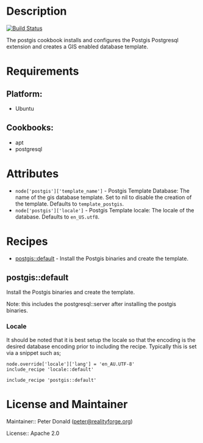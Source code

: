 # Description

[![Build Status](https://secure.travis-ci.org/realityforge/chef-postgis.png?branch=master)](http://travis-ci.org/realityforge/chef-postgis)

The postgis cookbook installs and configures the Postgis Postgresql extension and creates a GIS enabled database template.

# Requirements

## Platform:

* Ubuntu

## Cookbooks:

* apt
* postgresql

# Attributes

* `node['postgis']['template_name']` - Postgis Template Database: The name of the gis database template. Set to nil to disable the creation of the template. Defaults to `template_postgis`.
* `node['postgis']['locale']` - Postgis Template locale: The locale of the database. Defaults to `en_US.utf8`.

# Recipes

* [postgis::default](#postgisdefault) - Install the Postgis binaries and create the template.

## postgis::default

Install the Postgis binaries and create the template.

Note: this includes the postgresql::server after installing the postgis binaries.

### Locale

It should be noted that it is best setup the locale so that
the encoding is the desired database encoding prior to including
the recipe. Typically this is set via a snippet such as;

    node.override['locale']['lang'] = 'en_AU.UTF-8'
    include_recipe 'locale::default'

    include_recipe 'postgis::default'


# License and Maintainer

Maintainer:: Peter Donald (<peter@realityforge.org>)

License:: Apache 2.0

